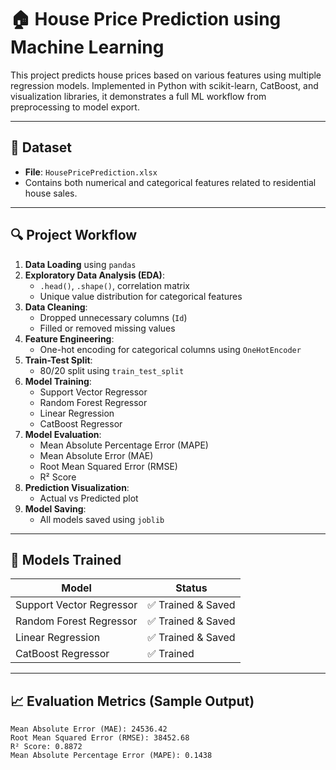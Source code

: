 # 🏠 House Price Prediction using Machine Learning

This project predicts house prices based on various features using multiple regression models. Implemented in Python with scikit-learn, CatBoost, and visualization libraries, it demonstrates a full ML workflow from preprocessing to model export.

---

## 📁 Dataset

- **File**: `HousePricePrediction.xlsx`
- Contains both numerical and categorical features related to residential house sales.

---

## 🔍 Project Workflow

1. **Data Loading** using `pandas`
2. **Exploratory Data Analysis (EDA)**:
   - `.head()`, `.shape()`, correlation matrix
   - Unique value distribution for categorical features
3. **Data Cleaning**:
   - Dropped unnecessary columns (`Id`)
   - Filled or removed missing values
4. **Feature Engineering**:
   - One-hot encoding for categorical columns using `OneHotEncoder`
5. **Train-Test Split**:
   - 80/20 split using `train_test_split`
6. **Model Training**:
   - Support Vector Regressor
   - Random Forest Regressor
   - Linear Regression
   - CatBoost Regressor
7. **Model Evaluation**:
   - Mean Absolute Percentage Error (MAPE)
   - Mean Absolute Error (MAE)
   - Root Mean Squared Error (RMSE)
   - R² Score
8. **Prediction Visualization**:
   - Actual vs Predicted plot
9. **Model Saving**:
   - All models saved using `joblib`

---

## 🧠 Models Trained

| Model                  | Status           |
|------------------------|------------------|
| Support Vector Regressor | ✅ Trained & Saved |
| Random Forest Regressor  | ✅ Trained & Saved |
| Linear Regression         | ✅ Trained & Saved |
| CatBoost Regressor        | ✅ Trained        |

---

## 📈 Evaluation Metrics (Sample Output)

```text
Mean Absolute Error (MAE): 24536.42
Root Mean Squared Error (RMSE): 38452.68
R² Score: 0.8872
Mean Absolute Percentage Error (MAPE): 0.1438
